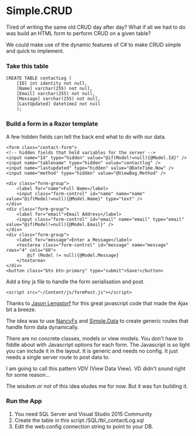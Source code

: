 # Simple.CRUD

 Tired of writing the same old CRUD day after day? What if all we had to do was build an HTML form to perform CRUD on a given table?

We could make use of the dynamic features of C# to make CRUD simple and quick to implement.

### Take this table
   
    CREATE TABLE contactLog (
        [ID] int identity not null,
        [Name] varchar(255) not null,
        [Email] varchar(255) not null,
        [Message] varchar(255) not null,
        [LastUpdated] datetime2 not null
        );
    
    

### Build a form in a Razor template

A few hidden fields can tell the back end what to do with our data.

    <form class="contact-form">     
    <!-- hidden fields that hold variables for the server -->
    <input name="Id" type="hidden" value="@if(Model!=null){@Model.Id}" />
    <input name="tablename" type="hidden" value="contactlog" />
    <input name="lastupdated" type="hidden" value="@DateTime.Now" />
    <input name="method" type="hidden" value="@ViewBag.Method" />
      
    <div class="form-group">
        <label for="name">Full Name</label>
        <input class="form-control" id="name" name="name" value="@if(Model!=null){@Model.Name}" type="text" />
    </div>                                                                       
    <div class="form-group">
        <label for="email">Email Address</label>
        <input class="form-control" id="email" name="email" type="email" value="@if(Model!=null){@Model.Email}" />
    </div>                                                                             
    <div class="form-group">
        <label for="message">Enter a Message</label>
        <textarea class="form-control" id="message" name="message" rows="4" cols="60">
            @if (Model != null){@Model.Message}
        </textarea>
    </div>
    <button class="btn btn-primary" type="submit">Save!</button>


Add a tiny js file to handle the form serialisation and post.

    <script src="~/Content/js/formPost.js"></script>

Thanks to <a href="https://code.lengstorf.com/get-form-values-as-json/">Jason Lengstorf</a> for this great javascript code that made the Ajax bit a breeze.


The idea was to use [NancyFx](http://nancyfx.org/ "Nancy Fx") and [Simple.Data](http://simplefx.org/simpledata/docs/ "Simple.Data") to create generic routes that handle form data dynamically.

There are no concrete classes, models or view models. You don't have to fiddle about with Javascript options for each form. The Javascript is so light you can include it in the layout. It is generic and needs no config. It just needs a single server route to post data to.

I am going to call this pattern VDV (View Data View). VD didn't sound right for some reason...

The wisdom <i>or not</i> of this idea eludes me for now. But it was fun building it.

### Run the App

1. You need SQL Server and Visual Studio 2015 Community
1. Create the table in this script /SQL/tbl_contactLog.sql 
2. Edit the web.config connection string to point to your DB.



